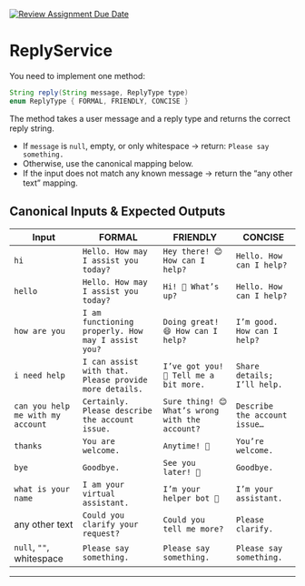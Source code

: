 [![Review Assignment Due Date](https://classroom.github.com/assets/deadline-readme-button-22041afd0340ce965d47ae6ef1cefeee28c7c493a6346c4f15d667ab976d596c.svg)](https://classroom.github.com/a/EfrimdjR)

# ReplyService

You need to implement one method:

```java
String reply(String message, ReplyType type)
enum ReplyType { FORMAL, FRIENDLY, CONCISE }
```

The method takes a user message and a reply type and returns the correct reply string.

* If `message` is `null`, empty, or only whitespace → return:
  `Please say something.`
* Otherwise, use the canonical mapping below.
* If the input does not match any known message → return the “any other text” mapping.

## Canonical Inputs & Expected Outputs

| Input                             | FORMAL                                                 | FRIENDLY                                        | CONCISE                       |
| --------------------------------- | ------------------------------------------------------ | ----------------------------------------------- | ----------------------------- |
| `hi`                              | `Hello. How may I assist you today?`                   | `Hey there! 😊 How can I help?`                 | `Hello. How can I help?`      |
| `hello`                           | `Hello. How may I assist you today?`                   | `Hi! 👋 What’s up?`                             | `Hello. How can I help?`      |
| `how are you`                     | `I am functioning properly. How may I assist you?`     | `Doing great! 😄 How can I help?`               | `I’m good. How can I help?`   |
| `i need help`                     | `I can assist with that. Please provide more details.` | `I’ve got you! 🙂 Tell me a bit more.`          | `Share details; I’ll help.`   |
| `can you help me with my account` | `Certainly. Please describe the account issue.`        | `Sure thing! 😊 What’s wrong with the account?` | `Describe the account issue…` |
| `thanks`                          | `You are welcome.`                                     | `Anytime! 🙌`                                   | `You’re welcome.`             |
| `bye`                             | `Goodbye.`                                             | `See you later! 👋`                             | `Goodbye.`                    |
| `what is your name`               | `I am your virtual assistant.`                         | `I’m your helper bot 🤖`                        | `I’m your assistant.`         |
| any other text                    | `Could you clarify your request?`                      | `Could you tell me more?`                       | `Please clarify.`             |
| `null`, `""`, whitespace          | `Please say something.`                                | `Please say something.`                         | `Please say something.`       |

---


